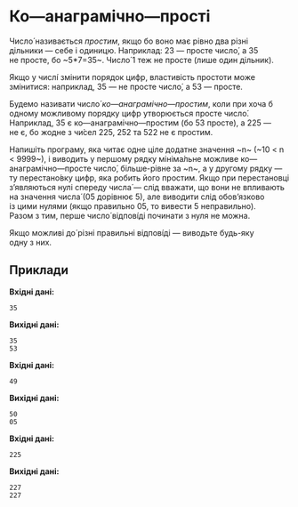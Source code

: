 # Ко—анаграмічно—прості

Число́ називається *простим*, якщо бо&nbsp;воно має рівно два різні дільники&nbsp;— себе і&nbsp;одиницю. Наприклад: 23&nbsp;— просте число́, а&nbsp;35 не&nbsp;просте, бо&nbsp;~5*7=35~. Число́&nbsp;1 теж не&nbsp;просте (лише один дільник).

Якщо у&nbsp;числі́ змінити порядок цифр, властивість простоти може змінитися: наприклад,&nbsp;35&nbsp;— не&nbsp;просте число́, а&nbsp;53&nbsp;— просте.

Будемо називати число́ *ко—анаграмічно—простим*, коли при хоча&nbsp;б одному можливому порядку цифр утворюється&nbsp;просте число́. Наприклад,&nbsp;35 є&nbsp;ко—анаграмічно—простим (бо&nbsp;53 просте), а&nbsp;225&nbsp;— не&nbsp;є, бо&nbsp;жодне&nbsp;з&nbsp;чи́сел 225, 252 та&nbsp;522 не&nbsp;є&nbsp;простим.

Напишіть програму, яка&nbsp;читає одне ціле додатне значення ~n~ (~10 < n < 9999~), і&nbsp;виводить у&nbsp;першому рядку мініма́льне можливе ко—анаграмічно—просте число́, більше-рівне за&nbsp;~n~, а&nbsp;у&nbsp;другому рядку&nbsp;— ту перестано́вку цифр, яка&nbsp;робить його простим. Якщо&nbsp;при перестановці з’являються нулі спереду числа́&nbsp;— слід вважати, що&nbsp;вони не&nbsp;впливають на&nbsp;значення числа́ (05 дорівнює 5), але&nbsp;виводити слід обов’язково із&nbsp;цими нулями (якщо правильно 05, то&nbsp;вивести 5&nbsp;неправильно). Разом&nbsp;з&nbsp;тим, перше число́ відпові́ді починати з&nbsp;нуля не&nbsp;можна.

Якщо можливі до́&nbsp;різні правильні відпові́ді&nbsp;— виводьте будь-яку одну&nbsp;з&nbsp;них.

## Приклади

**Вхідні дані:**
```
35
```

**Вихідні дані:**
```
35
53
```

**Вхідні дані:**
```
49
```

**Вихідні дані:**
```
50
05
```

**Вхідні дані:**
```
225
```

**Вихідні дані:**
```
227
227
```
